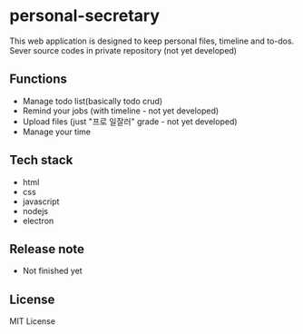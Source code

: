 # personal-secretary
This web application is designed to keep personal files, timeline and to-dos.
Sever source codes in private repository (not yet developed)


## Functions   
- Manage todo list(basically todo crud)
- Remind your jobs (with timeline - not yet developed)
- Upload files (just "프로 일잘러" grade - not yet developed)   
- Manage your time  

## Tech stack
- html
- css
- javascript
- nodejs
- electron   
   
## Release note   
- Not finished yet

## License
 MIT License
